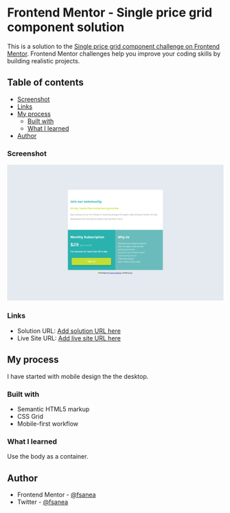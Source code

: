 # Frontend Mentor - Single price grid component solution

This is a solution to the [Single price grid component challenge on Frontend Mentor](https://www.frontendmentor.io/challenges/single-price-grid-component-5ce41129d0ff452fec5abbbc). Frontend Mentor challenges help you improve your coding skills by building realistic projects. 

## Table of contents


  - [Screenshot](#screenshot)
  - [Links](#links)
- [My process](#my-process)
  - [Built with](#built-with)
  - [What I learned](#what-i-learned)
- [Author](#author)







### Screenshot

![](./screenshot.png)


### Links

- Solution URL: [Add solution URL here](https://your-solution-url.com)
- Live Site URL: [Add live site URL here](https://your-live-site-url.com)

## My process
I have started with mobile design the the desktop. 

### Built with

- Semantic HTML5 markup
- CSS Grid
- Mobile-first workflow




### What I learned

Use the body as a container.



## Author


- Frontend Mentor - [@fsanea](https://www.frontendmentor.io/profile/fsanea)
- Twitter - [@fsanea](https://www.twitter.com/fsanea)



